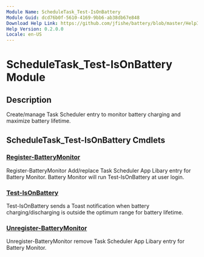 ```yaml
---
Module Name: ScheduleTask_Test-IsOnBattery
Module Guid: dcd76b0f-5610-4169-9bb6-ab38db67e848
Download Help Link: https://github.com/jfishe/battery/blob/master/HelpInfo
Help Version: 0.2.0.0
Locale: en-US
---
```


# ScheduleTask_Test-IsOnBattery Module
## Description
Create/manage Task Scheduler entry to monitor battery charging and maximize battery lifetime.

## ScheduleTask_Test-IsOnBattery Cmdlets
### [Register-BatteryMonitor](Register-BatteryMonitor.md)
Register-BatteryMonitor Add/replace Task Scheduler App Libary entry for Battery Monitor. Battery Monitor will run Test-IsOnBattery at user login.

### [Test-IsOnBattery](Test-IsOnBattery.md)
Test-IsOnBattery sends a Toast notification when battery charging/discharging is outside the optimum range for battery lifetime.

### [Unregister-BatteryMonitor](Unregister-BatteryMonitor.md)
Unregister-BatteryMonitor remove Task Scheduler App Libary entry for Battery Monitor.

